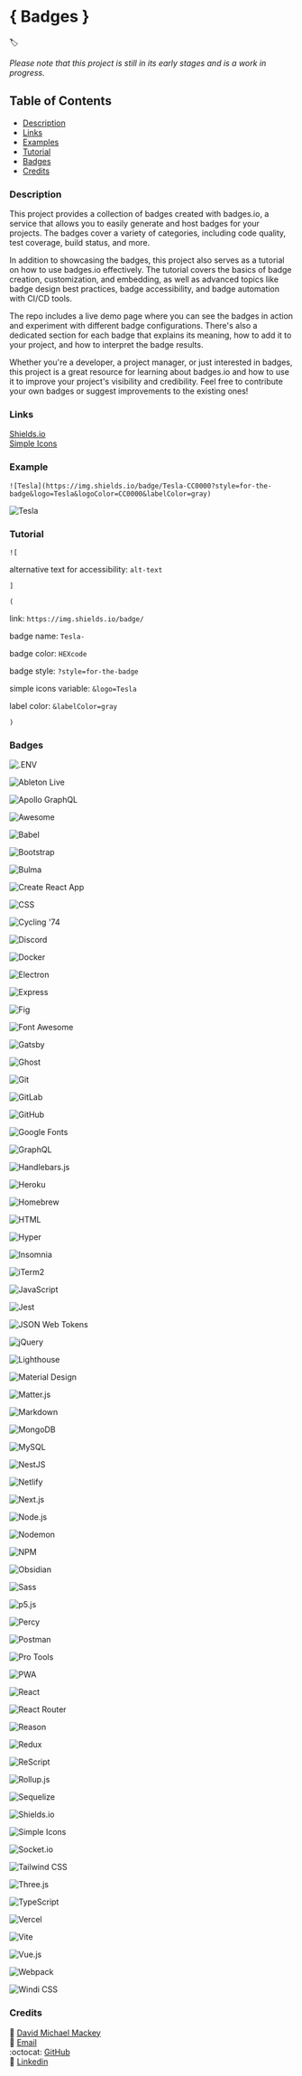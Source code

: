 # { Badges }
🏷

*Please note that this project is still in its early stages and is a work in progress.*

## Table of Contents

- [Description](#description)
- [Links](#links)
- [Examples](#examples)
- [Tutorial](#tutorial)
- [Badges](#badges)
- [Credits](#credits)

### Description

This project provides a collection of badges created with badges.io, a service that allows you to easily generate and host badges for your projects. The badges cover a variety of categories, including code quality, test coverage, build status, and more.

In addition to showcasing the badges, this project also serves as a tutorial on how to use badges.io effectively. The tutorial covers the basics of badge creation, customization, and embedding, as well as advanced topics like badge design best practices, badge accessibility, and badge automation with CI/CD tools.

The repo includes a live demo page where you can see the badges in action and experiment with different badge configurations. There's also a dedicated section for each badge that explains its meaning, how to add it to your project, and how to interpret the badge results.

Whether you're a developer, a project manager, or just interested in badges, this project is a great resource for learning about badges.io and how to use it to improve your project's visibility and credibility. Feel free to contribute your own badges or suggest improvements to the existing ones!

### Links

[Shields.io](https://shields.io/)
<br>
[Simple Icons](https://simpleicons.org/)

### Example

`![Tesla](https://img.shields.io/badge/Tesla-CC0000?style=for-the-badge&logo=Tesla&logoColor=CC0000&labelColor=gray)`

![Tesla](https://img.shields.io/badge/Tesla-CC0000?style=for-the-badge&logo=Tesla&logoColor=CC0000&labelColor=gray)

### Tutorial

`![` 

alternative text for accessibility: `alt-text` 

`]` 

`(`

link: `https://img.shields.io/badge/` 

badge name: `Tesla-` 

badge color: `HEXcode` 

badge style: `?style=for-the-badge` 

simple icons variable: `&logo=Tesla` 

label color: `&labelColor=gray`

`)`

### Badges

![.ENV](https://img.shields.io/badge/.ENV-ECD53F?style=for-the-badge&logo=.ENV&logoColor=ECD53F&labelColor=gray)

![Ableton Live](https://img.shields.io/badge/Ableton_Live-000000?style=for-the-badge&logo=Ableton-Live&logoColor=000000&labelColor=gray)

![Apollo GraphQL](https://img.shields.io/badge/Apollo_GraphQL-311C87?style=for-the-badge&logo=Apollo-GraphQL&logoColor=311C87&labelColor=gray)

![Awesome](https://img.shields.io/badge/Awesome-FC60A8?style=for-the-badge&logo=Awesome-Lists&logoColor=FC60A8&labelColor=gray)

![Babel](https://img.shields.io/badge/Babel-F9DC3E?style=for-the-badge&logo=Babel&logoColor=F9DC3E&labelColor=gray)

![Bootstrap](https://img.shields.io/badge/Bootstrap-7952B3?style=for-the-badge&logo=Bootstrap&logoColor=7952B3&labelColor=gray)

![Bulma](https://img.shields.io/badge/Bulma-00D1B2?style=for-the-badge&logo=Bulma&logoColor=00D1B2&labelColor=gray)

![Create React App](https://img.shields.io/badge/Create_React_App-09D3AC?style=for-the-badge&logo=Create-React-App&logoColor=09D3AC&labelColor=gray)

![CSS](https://img.shields.io/badge/CSS-1572B6?style=for-the-badge&logo=CSS3&logoColor=1572B6&labelColor=gray)

![Cycling '74](https://img.shields.io/badge/Cycling_'74-111111?style=for-the-badge&logo=Cycling-'74&logoColor=111111&labelColor=gray)

![Discord](https://img.shields.io/badge/Discord-5865F2?style=for-the-badge&logo=Discord&logoColor=5865F2&labelColor=gray)

![Docker](https://img.shields.io/badge/Docker-2496ED?style=for-the-badge&logo=Docker&logoColor=2496ED&labelColor=gray)

![Electron](https://img.shields.io/badge/Electron-47848F?style=for-the-badge&logo=Electron&logoColor=47848F&labelColor=gray)

![Express](https://img.shields.io/badge/Express-000000?style=for-the-badge&logo=Express&logoColor=000000&labelColor=gray)

![Fig](https://img.shields.io/badge/Fig-000000?style=for-the-badge&logo=Fig&logoColor=000000&labelColor=gray)

![Font Awesome](https://img.shields.io/badge/Font_Awesome-528DD7?style=for-the-badge&logo=Font-Awesome&logoColor=528DD7&labelColor=gray)

![Gatsby](https://img.shields.io/badge/Gatsby-663399?style=for-the-badge&logo=Gatsby&logoColor=663399&labelColor=gray)

![Ghost](https://img.shields.io/badge/Ghost-15171A?style=for-the-badge&logo=Ghost&logoColor=15171A&labelColor=gray)

![Git](https://img.shields.io/badge/Git-F05032?style=for-the-badge&logo=Git&logoColor=F05032&labelColor=gray)

![GitLab](https://img.shields.io/badge/GitLab-FC6D26?style=for-the-badge&logo=GitLab&logoColor=FC6D26&labelColor=gray)

![GitHub](https://img.shields.io/badge/GitHub-181717?style=for-the-badge&logo=GitHub&logoColor=181717&labelColor=gray)

![Google Fonts](https://img.shields.io/badge/Google_Fonts-4285F4?style=for-the-badge&logo=Google-Fonts&logoColor=4285F4&labelColor=gray)

![GraphQL](https://img.shields.io/badge/GraphQL-E10098?style=for-the-badge&logo=GraphQL&logoColor=E10098&labelColor=gray)

![Handlebars.js](https://img.shields.io/badge/Handlebars.js-E34F26?style=for-the-badge&logo=Handlebarsdotjs&logoColor=E34F26&labelColor=gray)

![Heroku](https://img.shields.io/badge/Heroku-430098?style=for-the-badge&logo=Heroku&logoColor=430098&labelColor=gray)

![Homebrew](https://img.shields.io/badge/Homebrew-FBB040?style=for-the-badge&logo=Homebrew&logoColor=FBB040&labelColor=gray)

![HTML](https://img.shields.io/badge/HTML-E34F26?style=for-the-badge&logo=HTML5&logoColor=E34F26&labelColor=gray)

![Hyper](https://img.shields.io/badge/Hyper-000000?style=for-the-badge&logo=Hyper&logoColor=000000&labelColor=gray)

![Insomnia](https://img.shields.io/badge/Insomnia-4000BF?style=for-the-badge&logo=Insomnia&logoColor=4000BF&labelColor=gray)

![iTerm2](https://img.shields.io/badge/iTerm2-000000?style=for-the-badge&logo=iTerm2&logoColor=000000&labelColor=gray)

![JavaScript](https://img.shields.io/badge/JavaScript-F7DF1E?style=for-the-badge&logo=JavaScript&logoColor=F7DF1E&labelColor=gray)

![Jest](https://img.shields.io/badge/Jest-C21325?style=for-the-badge&logo=Jest&logoColor=C21325&labelColor=gray)

![JSON Web Tokens](https://img.shields.io/badge/JSON_Web_Tokens-000000?style=for-the-badge&logo=JSON-Web-Tokens&logoColor=000000&labelColor=gray)

![jQuery](https://img.shields.io/badge/jQuery-0769AD?style=for-the-badge&logo=jQuery&logoColor=0769AD&labelColor=gray)

![Lighthouse](https://img.shields.io/badge/Lighthouse-F44B21?style=for-the-badge&logo=Lighthouse&logoColor=F44B21&labelColor=gray)

![Material Design](https://img.shields.io/badge/Material_Design-757575?style=for-the-badge&logo=Material-Design&logoColor=757575&labelColor=gray)

![Matter.js](https://img.shields.io/badge/Matter.js-4B5562?style=for-the-badge&logo=Matter.js&logoColor=4B5562&labelColor=gray)

![Markdown](https://img.shields.io/badge/Markdown-000000?style=for-the-badge&logo=Markdown&logoColor=000000&labelColor=gray)

![MongoDB](https://img.shields.io/badge/MongoDB-47A248?style=for-the-badge&logo=MongoDB&logoColor=47A248&labelColor=gray)

![MySQL](https://img.shields.io/badge/MySQL-4479A1?style=for-the-badge&logo=MySQL&logoColor=4479A1&labelColor=gray)

![NestJS](https://img.shields.io/badge/NestJS-E0234E?style=for-the-badge&logo=NestJS&logoColor=E0234E&labelColor=gray)

![Netlify](https://img.shields.io/badge/Netlify-00C7B7?style=for-the-badge&logo=Netlify&logoColor=00C7B7&labelColor=gray)

![Next.js](https://img.shields.io/badge/Next.js-000000?style=for-the-badge&logo=Next.js&logoColor=000000&labelColor=gray)

![Node.js](https://img.shields.io/badge/Node.js-339933?style=for-the-badge&logo=Node.js&logoColor=339933&labelColor=gray)

![Nodemon](https://img.shields.io/badge/Nodemon-76D04B?style=for-the-badge&logo=Nodemon&logoColor=76D04B&labelColor=gray)

![NPM](https://img.shields.io/badge/NPM-CB3837?style=for-the-badge&logo=NPM&logoColor=CB3837&labelColor=gray)

![Obsidian](https://img.shields.io/badge/Obsidian-483699?style=for-the-badge&logo=Obsidian&logoColor=483699&labelColor=gray)

![Sass](https://img.shields.io/badge/Sass-CC6699?style=for-the-badge&logo=Sass&logoColor=CC6699&labelColor=gray)

![p5.js](https://img.shields.io/badge/p5.js-ED225D?style=for-the-badge&logo=p5.js&logoColor=ED225D&labelColor=gray)

![Percy](https://img.shields.io/badge/Percy-9E66BF?style=for-the-badge&logo=Percy&logoColor=9E66BF&labelColor=gray)

![Postman](https://img.shields.io/badge/Postman-FF6C37?style=for-the-badge&logo=Postman&logoColor=FF6C37&labelColor=gray)

![Pro Tools](https://img.shields.io/badge/Pro_Tools-7ACB10?style=for-the-badge&logo=Pro-Tools&logoColor=7ACB10&labelColor=gray)

![PWA](https://img.shields.io/badge/PWA-5A0FC8?style=for-the-badge&logo=PWA&logoColor=5A0FC8&labelColor=gray)

![React](https://img.shields.io/badge/React-61DAFB?style=for-the-badge&logo=React&logoColor=61DAFB&labelColor=gray)

![React Router](https://img.shields.io/badge/React_Router-CA4245?style=for-the-badge&logo=React-Router&logoColor=CA4245&labelColor=gray)

![Reason](https://img.shields.io/badge/Reason-DD4B39?style=for-the-badge&logo=Reason&logoColor=DD4B39&labelColor=gray)

![Redux](https://img.shields.io/badge/Redux-764ABC?style=for-the-badge&logo=Redux&logoColor=764ABC&labelColor=gray)

![ReScript](https://img.shields.io/badge/ReScript-E6484F?style=for-the-badge&logo=ReScript&logoColor=E6484F&labelColor=gray)

![Rollup.js](https://img.shields.io/badge/Rollup.js-EC4A3F?style=for-the-badge&logo=Rollup.js&logoColor=EC4A3F&labelColor=gray)

![Sequelize](https://img.shields.io/badge/Sequelize-52B0E7?style=for-the-badge&logo=Sequelize&logoColor=52B0E7&labelColor=gray)

![Shields.io](https://img.shields.io/badge/Shields.io-000000?style=for-the-badge&logo=Shields.io&logoColor=000000&labelColor=gray)

![Simple Icons](https://img.shields.io/badge/Simple_Icons-000000?style=for-the-badge&logo=Simple-Icons&logoColor=000000&labelColor=gray)

![Socket.io](https://img.shields.io/badge/Socket.io-010101?style=for-the-badge&logo=Socket.io&logoColor=010101&labelColor=gray)

![Tailwind CSS](https://img.shields.io/badge/Tailwind_CSS-06B6D4?style=for-the-badge&logo=Tailwind-CSS&logoColor=06B6D4&labelColor=gray)

![Three.js](https://img.shields.io/badge/Three.js-000000?style=for-the-badge&logo=Three.js&logoColor=000000&labelColor=gray)

![TypeScript](https://img.shields.io/badge/TypeScript-3178C6?style=for-the-badge&logo=TypeScript&logoColor=3178C6&labelColor=gray)

![Vercel](https://img.shields.io/badge/Vercel-000000?style=for-the-badge&logo=Vercel&logoColor=000000&labelColor=gray)

![Vite](https://img.shields.io/badge/Vite-646CFF?style=for-the-badge&logo=Vite&logoColor=646CFF&labelColor=gray)

![Vue.js](https://img.shields.io/badge/Vue.js-4FC08D?style=for-the-badge&logo=Vue.js&logoColor=4FC08D&labelColor=gray)

![Webpack](https://img.shields.io/badge/Webpack-8DD6F9?style=for-the-badge&logo=Webpack&logoColor=8DD6F9&labelColor=gray)

![Windi CSS](https://img.shields.io/badge/Windi_CSS-48B0F1?style=for-the-badge&logo=Windi-CSS&logoColor=48B0F1&labelColor=gray)

### Credits

:bust_in_silhouette: [David Michael Mackey](https://www.notion.so/davidmichaelmackey/David-Mackey-a59ce61a996840d6a933e3b135673467?pvs=4)
<br>
:email: [Email](mailto:davidmackey@hey.com)
<br>
:octocat: [GitHub](https://github.com/davidmichaelmackey/)
<br>
:briefcase: [Linkedin](https://linkedin.com/in/davidmichaelmackey/)
